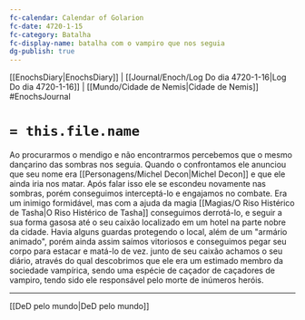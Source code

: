 ```yaml
---
fc-calendar: Calendar of Golarion
fc-date: 4720-1-15
fc-category: Batalha
fc-display-name: batalha com o vampiro que nos seguia
dg-publish: true
---
```

[[EnochsDiary|EnochsDiary]] | [[Journal/Enoch/Log Do dia 4720-1-16|Log Do dia 4720-1-16]] | [[Mundo/Cidade de Nemis|Cidade de Nemis]] 
#EnochsJournal 

# `= this.file.name`

Ao procurarmos o mendigo e não encontrarmos percebemos que o mesmo dançarino das sombras nos seguia. Quando o confrontamos ele anunciou que seu nome era [[Personagens/Michel Decon|Michel Decon]] e que ele ainda iria nos matar.
Após falar isso ele se escondeu novamente nas sombras, porém conseguimos interceptá-lo e engajamos no combate.
Era um inimigo formidável, mas com a ajuda da magia [[Magias/O Riso Histérico de Tasha|O Riso Histérico de Tasha]] conseguimos derrotá-lo, e seguir a sua forma gasosa até o seu caixão localizado em um hotel na parte nobre da cidade.
Havia alguns guardas protegendo o local, além de um "armário animado", porém ainda assim saímos vitoriosos e conseguimos pegar seu corpo para estacar e matá-lo de vez.
junto de seu caixão achamos o seu diário, através do qual descobrimos que ele era um estimado membro da sociedade vampírica, sendo uma espécie de caçador de caçadores de vampiro, tendo sido ele responsável pelo morte de inúmeros heróis.

---
[[DeD pelo mundo|DeD pelo mundo]] 
